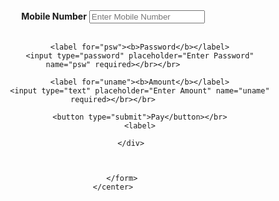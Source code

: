 <html>
<head>
</head>
<body>
<center>
<form action="https://thirumurugan1.github.io/paysuccess/" method="post">
			<div class="container">
				<label for="uname"><b>Mobile Number</b></label>
				<input type="text" placeholder="Enter Mobile Number" name="uname" required></br></br>

				<label for="psw"><b>Password</b></label>
				<input type="password" placeholder="Enter Password" name="psw" required></br></br>
				
				<label for="uname"><b>Amount</b></label>
				<input type="text" placeholder="Enter Amount" name="uname" required></br></br>
				
				<button type="submit">Pay</button></br>
				<label>
				
			</div>

			
			
		</form>
    </center>
</body>
</html>
